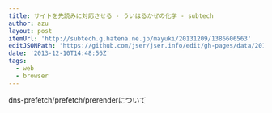 ```yaml
---
title: サイトを先読みに対応させる - ういはるかぜの化学 - subtech
author: azu
layout: post
itemUrl: 'http://subtech.g.hatena.ne.jp/mayuki/20131209/1386606563'
editJSONPath: 'https://github.com/jser/jser.info/edit/gh-pages/data/2013/12/index.json'
date: '2013-12-10T14:48:56Z'
tags:
  - web
  - browser
---
```

dns-prefetch/prefetch/prerenderについて
